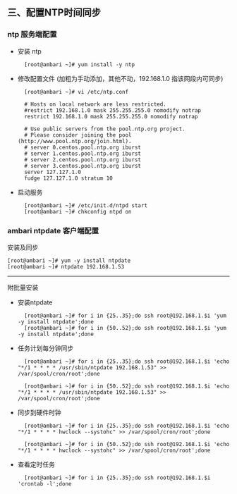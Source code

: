 ## 三、配置NTP时间同步

### ntp 服务端配置

- 安装 ntp

        [root@ambari ~]# yum install -y ntp

- 修改配置文件 (加粗为手动添加，其他不动，192.168.1.0 指该网段内可同步)

        [root@ambari ~]# vi /etc/ntp.conf

        # Hosts on local network are less restricted.
        #restrict 192.168.1.0 mask 255.255.255.0 nomodify notrap
        restrict 192.168.1.0 mask 255.255.255.0 nomodify notrap

        # Use public servers from the pool.ntp.org project.
        # Please consider joining the pool (http://www.pool.ntp.org/join.html).
        # server 0.centos.pool.ntp.org iburst
        # server 1.centos.pool.ntp.org iburst
        # server 2.centos.pool.ntp.org iburst
        # server 3.centos.pool.ntp.org iburst
        server 127.127.1.0
        fudge 127.127.1.0 stratum 10

- 启动服务

        [root@ambari ~]# /etc/init.d/ntpd start
        [root@ambari ~]# chkconfig ntpd on

### ambari ntpdate 客户端配置

安装及同步

    [root@ambari ~]# yum -y install ntpdate
    [root@ambari ~]# ntpdate 192.168.1.53

---

附批量安装

- 安装ntpdate

        [root@ambari ~]# for i in {25..35};do ssh root@192.168.1.$i 'yum -y install ntpdate';done
        [root@ambari ~]# for i in {50..52};do ssh root@192.168.1.$i 'yum -y install ntpdate';done

- 任务计划每分钟同步

        [root@ambari ~]# for i in {25..35};do ssh root@192.168.1.$i 'echo "*/1 * * * * /usr/sbin/ntpdate 192.168.1.53" >> /var/spool/cron/root';done

        [root@ambari ~]# for i in {50..52};do ssh root@192.168.1.$i 'echo "*/1 * * * * /usr/sbin/ntpdate 192.168.1.53" >> /var/spool/cron/root';done

- 同步到硬件时钟

        [root@ambari ~]# for i in {25..35};do ssh root@192.168.1.$i 'echo "*/1 * * * * hwclock --systohc" >> /var/spool/cron/root';done

        [root@ambari ~]# for i in {50..52};do ssh root@192.168.1.$i 'echo "*/1 * * * * hwclock --systohc" >> /var/spool/cron/root';done

- 查看定时任务

        [root@ambari ~]# for i in {25..35};do ssh root@192.168.1.$i 'crontab -l';done
